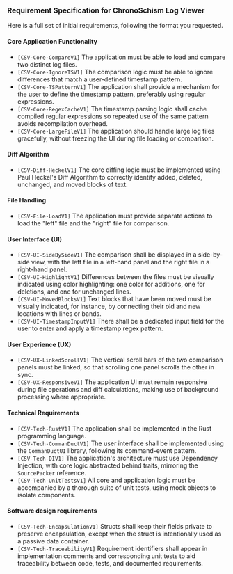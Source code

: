 ### Requirement Specification for ChronoSchism Log Viewer

Here is a full set of initial requirements, following the format you requested.

#### Core Application Functionality
*   `[CSV-Core-CompareV1]` The application must be able to load and compare two distinct log files.
*   `[CSV-Core-IgnoreTSV1]` The comparison logic must be able to ignore differences that match a user-defined timestamp pattern.
*   `[CSV-Core-TSPatternV1]` The application shall provide a mechanism for the user to define the timestamp pattern, preferably using regular expressions.
*   `[CSV-Core-RegexCacheV1]` The timestamp parsing logic shall cache compiled regular expressions so repeated use of the same pattern avoids recompilation overhead.
*   `[CSV-Core-LargeFileV1]` The application should handle large log files gracefully, without freezing the UI during file loading or comparison.

#### Diff Algorithm
*   `[CSV-Diff-HeckelV1]` The core diffing logic must be implemented using Paul Heckel's Diff Algorithm to correctly identify added, deleted, unchanged, and moved blocks of text.

#### File Handling
*   `[CSV-File-LoadV1]` The application must provide separate actions to load the "left" file and the "right" file for comparison.

#### User Interface (UI)
*   `[CSV-UI-SideBySideV1]` The comparison shall be displayed in a side-by-side view, with the left file in a left-hand panel and the right file in a right-hand panel.
*   `[CSV-UI-HighlightV1]` Differences between the files must be visually indicated using color highlighting: one color for additions, one for deletions, and one for unchanged lines.
*   `[CSV-UI-MovedBlocksV1]` Text blocks that have been moved must be visually indicated, for instance, by connecting their old and new locations with lines or bands.
*   `[CSV-UI-TimestampInputV1]` There shall be a dedicated input field for the user to enter and apply a timestamp regex pattern.

#### User Experience (UX)
*   `[CSV-UX-LinkedScrollV1]` The vertical scroll bars of the two comparison panels must be linked, so that scrolling one panel scrolls the other in sync.
*   `[CSV-UX-ResponsiveV1]` The application UI must remain responsive during file operations and diff calculations, making use of background processing where appropriate.

#### Technical Requirements
*   `[CSV-Tech-RustV1]` The application shall be implemented in the Rust programming language.
*   `[CSV-Tech-CommanDuctV1]` The user interface shall be implemented using the `CommanDuctUI` library, following its command-event pattern.
*   `[CSV-Tech-DIV1]` The application's architecture must use Dependency Injection, with core logic abstracted behind traits, mirroring the `SourcePacker` reference.
*   `[CSV-Tech-UnitTestsV1]` All core and application logic must be accompanied by a thorough suite of unit tests, using mock objects to isolate components.

#### Software design requirements
*   `[CSV-Tech-EncapsulationV1]` Structs shall keep their fields private to preserve encapsulation, except when the struct is intentionally used as a passive data container.
*   `[CSV-Tech-TraceabilityV1]` Requirement identifiers shall appear in implementation comments and corresponding unit tests to aid traceability between code, tests, and documented requirements.
